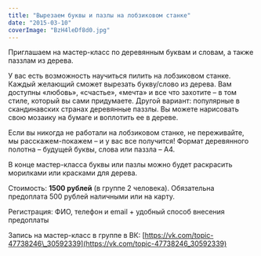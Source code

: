 ```yaml
---
title: "Вырезаем буквы и пазлы на лобзиковом станке"
date: "2015-03-10"
coverImage: "BzH4leDf8d0.jpg"
---
```


Приглашаем на мастер-класс по деревянным буквам и словам, а также паззлам из дерева.

У вас есть возможность научиться пилить на лобзиковом станке. Каждый желающий сможет вырезать букву/словo из дерева. Вам доступны «любовь», «счастье», «мечта» и все что захотите – в том стиле, который вы сами придумаете. Другой вариант: популярные в скандинавских странах деревянные паззлы. Вы можете нарисовать свою мозаику на бумаге и воплотить ее в дереве.

Если вы никогда не работали на лобзиковом станке, не переживайте, мы расскажем-покажем – и у вас все получится! Формат деревянного полотна – будущей буквы, слова или паззла – А4.

В конце мастер-класса буквы или пазлы можно будет раскрасить морилками или красками для дерева.

Стоимость: **1500 рублей** (в группе 2 человека). Обязательна предоплата 500 рублей наличными или на карту.

Регистрация: ФИО, телефон и email + удобный способ внесения предоплаты

Запись на мастер-класс в группе в ВК: [https://vk.com/topic-47738246\_30592339](https://vk.com/topic-47738246_30592339)
